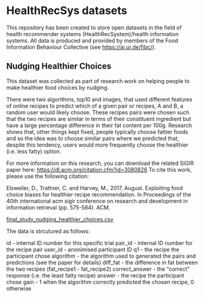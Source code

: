 # HealthRecSys datasets
This repository has been created to store open datasets in the field of health recommender systems (HealthRecSystem)/health information systems. All data is produced and provided by members of the Food Information Behaviour Collective (see https://ai.ur.de/fibc/).

## Nudging Healthier Choices
This dataset was collected as part of research work on helping people to make healthier food choices by nudging. 

There were two algorithms, top10 and images, that used different features of online recipes to predict which of a given pair or recipes, A and B, a random user would likely choose. These recipes pairs were chosen such that the two recipes are similar in terms of their constituent ingredient but have a large percentage difference in their fat content per 100g. Research shows that, other things kept fixed, people typically choose fattier foods and so the idea was to choose similar pairs where we predicted that, despite this tendency, users would more frequently choose the healthier (i.e. less fatty) option.

For more information on this research, you can download the related SIGIR paper here: https://dl.acm.org/citation.cfm?id=3080826
To cite this work, please use the following citation:

Elsweiler, D., Trattner, C. and Harvey, M., 2017, August. Exploiting food choice biases for healthier recipe recommendation. In Proceedings of the 40th international acm sigir conference on research and development in information retrieval (pp. 575-584). ACM.

[final_study_nudging_healthier_choices.csv](final_study_nudging_healthier_choices.csv)

The data is strcutured as follows:

id - internal ID number for this specific trial
pair_id - internal ID number for the recipe pair
user_id - anonimised participant ID
q1 - the recipe the participant chose
algorithm - the algorithm used to generated the pairs and predictions (see the paper for details)
diff_fat - the difference in fat between the two recipes (fat_recipe1 - fat_recipe2)
correct_answer - the "correct" response (i.e. the least fatty recipe)
answer - the recipe the participant chose
gain - 1 when the algorithm correctly predicted the chosen recipe, 0 otherwise
